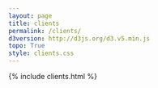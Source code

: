 ```yaml
---
layout: page
title: clients
permalink: /clients/
d3version: http://d3js.org/d3.v5.min.js
topo: True
style: clients.css
---
```


{% include clients.html %}
